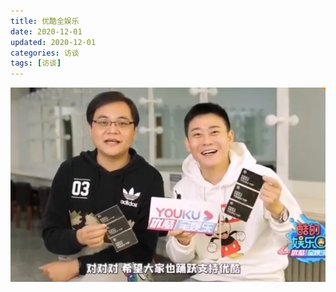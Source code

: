 ```yaml
---
title: 优酷全娱乐
date: 2020-12-01
updated: 2020-12-01
categories: 访谈
tags: [访谈]
---
```


![](https://raw.githubusercontent.com/rhenginium/image/main/Screenshot_20210325_122358.jpg)
